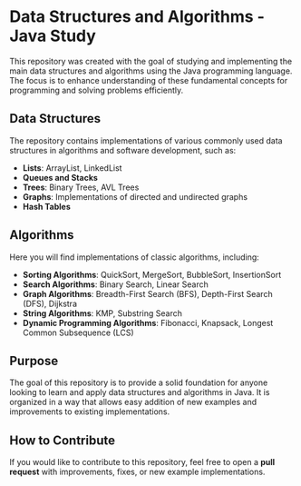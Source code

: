 # Data Structures and Algorithms - Java Study

This repository was created with the goal of studying and implementing the main data structures and algorithms using the Java programming language. The focus is to enhance understanding of these fundamental concepts for programming and solving problems efficiently.

## Data Structures

The repository contains implementations of various commonly used data structures in algorithms and software development, such as:

- **Lists**: ArrayList, LinkedList
- **Queues and Stacks**
- **Trees**: Binary Trees, AVL Trees
- **Graphs**: Implementations of directed and undirected graphs
- **Hash Tables**

## Algorithms

Here you will find implementations of classic algorithms, including:

- **Sorting Algorithms**: QuickSort, MergeSort, BubbleSort, InsertionSort
- **Search Algorithms**: Binary Search, Linear Search
- **Graph Algorithms**: Breadth-First Search (BFS), Depth-First Search (DFS), Dijkstra
- **String Algorithms**: KMP, Substring Search
- **Dynamic Programming Algorithms**: Fibonacci, Knapsack, Longest Common Subsequence (LCS)

## Purpose

The goal of this repository is to provide a solid foundation for anyone looking to learn and apply data structures and algorithms in Java. It is organized in a way that allows easy addition of new examples and improvements to existing implementations.

## How to Contribute

If you would like to contribute to this repository, feel free to open a **pull request** with improvements, fixes, or new example implementations.